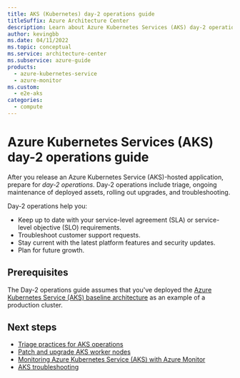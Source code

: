 ```yaml
---
title: AKS (Kubernetes) day-2 operations guide
titleSuffix: Azure Architecture Center
description: Learn about Azure Kubernetes Services (AKS) day-2 operations, such as triage, patching, upgrading, and troubleshooting.
author: kevingbb
ms.date: 04/11/2022
ms.topic: conceptual
ms.service: architecture-center
ms.subservice: azure-guide
products:
  - azure-kubernetes-service
  - azure-monitor
ms.custom:
  - e2e-aks
categories:
  - compute
---
```


# Azure Kubernetes Services (AKS) day-2 operations guide

After you release an Azure Kubernetes Service (AKS)-hosted application, prepare for *day-2 operations*. Day-2 operations include triage, ongoing maintenance of deployed assets, rolling out upgrades, and troubleshooting.

Day-2 operations help you:

- Keep up to date with your service-level agreement (SLA) or service-level objective (SLO) requirements.
- Troubleshoot customer support requests.
- Stay current with the latest platform features and security updates.
- Plan for future growth.

## Prerequisites

The Day-2 operations guide assumes that you've deployed the [Azure Kubernetes Service (AKS) baseline architecture](../../reference-architectures/containers/aks/secure-baseline-aks.yml) as an example of a production cluster.

## Next steps

- [Triage practices for AKS operations](/azure/architecture/operator-guides/aks/aks-triage-practices)
- [Patch and upgrade AKS worker nodes](/azure/architecture/operator-guides/aks/aks-upgrade-practices)
- [Monitoring Azure Kubernetes Service (AKS) with Azure Monitor](https://docs.microsoft.com/azure/aks/monitor-aks?bc=https%3A%2F%2Fdocs.microsoft.com%2Fen-us%2Fazure%2Farchitecture%2Fbread%2Ftoc.json&toc=https%3A%2F%2Fdocs.microsoft.com%2Fen-us%2Fazure%2Farchitecture%2Ftoc.json)
- [AKS troubleshooting](https://docs.microsoft.com/azure/aks/troubleshooting?bc=https%3A%2F%2Fdocs.microsoft.com%2Fen-us%2Fazure%2Farchitecture%2Fbread%2Ftoc.json&toc=https%3A%2F%2Fdocs.microsoft.com%2Fen-us%2Fazure%2Farchitecture%2Ftoc.json)
